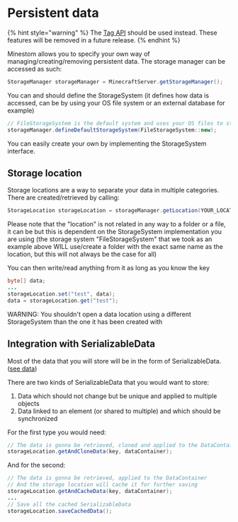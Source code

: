 # Persistent data

{% hint style="warning" %}
The [Tag API](../feature/tags.md) should be used instead. These features will be removed in a future release.
{% endhint %}

Minestom allows you to specify your own way of managing/creating/removing persistent data. The storage manager can be accessed as such:

```java
StorageManager storageManager = MinecraftServer.getStorageManager();
```

You can and should define the StorageSystem (it defines how data is accessed, can be by using your OS file system or an external database for example)

```java
// FileStorageSystem is the default system and uses your OS files to store data
storageManager.defineDefaultStorageSystem(FileStorageSystem::new);
```

You can easily create your own by implementing the StorageSystem interface.

## Storage location

Storage locations are a way to separate your data in multiple categories. There are created/retrieved by calling:

```java
StorageLocation storageLocation = storageManager.getLocation(YOUR_LOCATION_IDENTIFIER);
```

Please note that the "location" is not related in any way to a folder or a file, it can be but this is dependent on the StorageSystem implementation you are using (the storage system "FileStorageSystem" that we took as an example above WILL use/create a folder with the exact same name as the location, but this will not always be the case for all)

You can then write/read anything from it as long as you know the key

```java
byte[] data;
...
storageLocation.set("test", data);
data = storageLocation.get("test");
```

WARNING: You shouldn't open a data location using a different StorageSystem than the one it has been created with

## Integration with SerializableData

Most of the data that you will store will be in the form of SerializableData. ([see data](https://wiki.minestom.com/storage/data))

There are two kinds of SerializableData that you would want to store:

1. Data which should not change but be unique and applied to multiple objects
2. Data linked to an element (or shared to multiple) and which should be synchronized

For the first type you would need:

```java
// The data is gonna be retrieved, cloned and applied to the DataContainer specified
storageLocation.getAndCloneData(key, dataContainer);
```

And for the second:

```java
// The data is gonna be retrieved, applied to the DataContainer
// And the storage location will cache it for further saving
storageLocation.getAndCacheData(key, dataContainer);
...
// Save all the cached SerializableData
storageLocation.saveCachedData();
```
